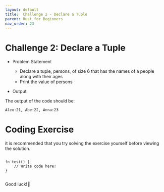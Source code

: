 ```yaml
---
layout: default
title:  Challenge 2 - Declare a Tuple
parent: Rust for Beginners
nav_order: 23
---
```


# Challenge 2: Declare a Tuple

- Problem Statement 
   - Declare a tuple, persons, of size 6 that has the names of a people along with their ages
   -  Print the value of persons
   
- Output

The output of the code should be:

```
Alex:21, Abe:22, Anna:23

```
# Coding Exercise 
it is recommended​ that you try solving the exercise yourself before viewing the solution.

```

fn test() {
    // Write code here!
}


```
Good luck!🤞
